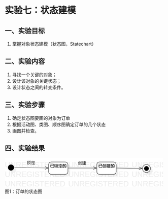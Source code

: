 # 实验七：状态建模

## 一、实验目标

1. 掌握对象状态建模（状态图，Statechart）

## 二、实验内容

1. 寻找一个关键的对象；
2. 设计该对象的关键状态；
3. 设计状态之间的转变条件。

## 三、实验步骤

1. 确定状态图要画的对象为订单
2. 根据活动图、类图、顺序图确定订单的几个状态
3. 画图并检查。

## 四、实验结果

![uml状态图](./订单的状态图.jpg)  
图1：订单的状态图
